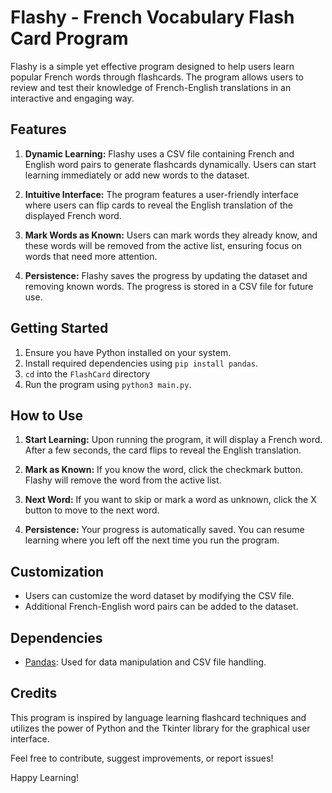 # Flashy - French Vocabulary Flash Card Program

Flashy is a simple yet effective program designed to help users learn popular French words through flashcards. The program allows users to review and test their knowledge of French-English translations in an interactive and engaging way.

## Features

1. **Dynamic Learning:** Flashy uses a CSV file containing French and English word pairs to generate flashcards dynamically. Users can start learning immediately or add new words to the dataset.

2. **Intuitive Interface:** The program features a user-friendly interface where users can flip cards to reveal the English translation of the displayed French word.

3. **Mark Words as Known:** Users can mark words they already know, and these words will be removed from the active list, ensuring focus on words that need more attention.

4. **Persistence:** Flashy saves the progress by updating the dataset and removing known words. The progress is stored in a CSV file for future use.

## Getting Started

1. Ensure you have Python installed on your system.
2. Install required dependencies using `pip install pandas`.
3. `cd` into the `FlashCard` directory
4. Run the program using `python3 main.py`.

## How to Use

1. **Start Learning:** Upon running the program, it will display a French word. After a few seconds, the card flips to reveal the English translation.

2. **Mark as Known:** If you know the word, click the checkmark button. Flashy will remove the word from the active list.

3. **Next Word:** If you want to skip or mark a word as unknown, click the X button to move to the next word.

4. **Persistence:** Your progress is automatically saved. You can resume learning where you left off the next time you run the program.

## Customization

- Users can customize the word dataset by modifying the CSV file.
- Additional French-English word pairs can be added to the dataset.

## Dependencies

- [Pandas](https://pandas.pydata.org/): Used for data manipulation and CSV file handling.

## Credits

This program is inspired by language learning flashcard techniques and utilizes the power of Python and the Tkinter library for the graphical user interface.

Feel free to contribute, suggest improvements, or report issues!

Happy Learning!
